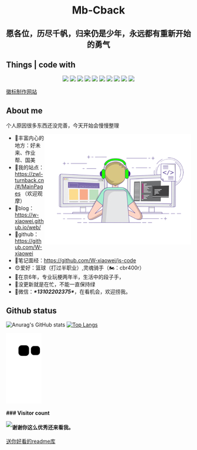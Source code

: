 # <div align='center'>Mb-Cback</div>

## <div align='center'>愿各位，历尽千帆，归来仍是少年，永远都有重新开始的勇气</div>

## Things | code with

<p align="center">
<div align="center">
  <img src="https://img.shields.io/badge/-JavaScript-f6da1c?style=flat&logo=javascript&logoColor=white">
  <img src="https://img.shields.io/badge/-TypeScript-2b6dbf?style=flat&logo=typescript&logoColor=white">
  <img src="https://img.shields.io/badge/-Vue-46b882?style=flat&logo=vue.js&logoColor=white">
  <img src="https://img.shields.io/badge/-React-00b4ce?style=flat&logo=react&logoColor=white">
  <img src="https://img.shields.io/badge/wechat_miniprogram-09b955?style=flat&logo=wechat&logoColor=white">
  <img src="https://img.shields.io/badge/-less-bf608e?style=flat&logo=less&logoColor=white">
  <img src="https://img.shields.io/badge/-Git-ee462c?style=flat&logo=git&logoColor=white">
  <img src="https://img.shields.io/badge/-Github-black?style=flat&logo=github">
  <img src="https://img.shields.io/badge/-Webpack-%232C3A42?style=flat-square&logo=webpack">
  <img src="https://img.shields.io/badge/-ESLint-%234B32C3?style=flat-square&logo=eslint">
</div>

<a href="https://shields.io/">徽标制作网站</a>

## About me

个人原因很多东西还没完善，今天开始会慢慢整理

<img src='./images/codeing.gif' width='400' align='right'>

- 💼丰富内心的地方：好未来、作业帮、国美
- 📑我的站点：https://zwl-turnback.cn/#/MainPages （欢迎观摩）
- 📝blog：https://w-xiaowei.github.io/web/
- 📖github：https://github.com/W-xiaowei
- 📎笔记面经：https://github.com/W-xiaowei/js-code
- 😍爱好：篮球（打过半职业）,灵魂骑手（🏍️：cbr400r）
- 🎉在京6年，专业玩梗两年半，生活中的段子手，
- 🎉没更新就是在忙，不能一直保持绿
- 💬微信：***\*13102202375\****，在看机会，欢迎捞我。





## Github status

<!-- <img height='140px' src='https://github-readme-stats.vercel.app/api?username=Sunny-117&hide_title=true&show_icons=true&theme=radical'	><img align="" height="140px" src="https://github-readme-stats.vercel.app/api/top-langs/?username=Sunny-117&hide_title=true&hide_border=true&layout=compact&bg_color=0,73FA79,73FDFF,D783FF&theme=graywhite&locale=cn" /> -->
![Anurag's GitHub stats](https://github-readme-stats.vercel.app/api?username=Sunny-117&show_icons=true&theme=transparent&hide_title=true)
[![Top Langs](https://github-readme-stats.vercel.app/api/top-langs/?username=Sunny-117&layout=compact&hide_title=true&locale=cn)](https://github.com/anuraghazra/github-readme-stats)
<!--username未换成W-xiaowei-->

<img src='./assets/github-contribution-grid-snake.svg'>
<!-- <img src="https://raw.githubusercontent.com/Sunny-117/Sunny-117/main/assets/github-user-contribution.svg"> -->

**### Visitor count**

<img src="https://profile-counter.glitch.me/W-xiaowei/count.svg" align='left'/>

#### 谢谢你这么优秀还来看我。
<a href="https://github.com/abhisheknaiidu/awesome-github-profile-readme">送你好看的readme库</a>


